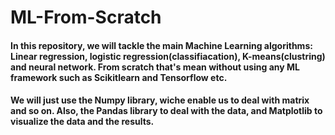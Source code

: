 # ML-From-Scratch
#### In this repository, we will tackle the main Machine Learning algorithms: Linear regression, logistic regression(classifiacation), K-means(clustring) and neural network. From scratch that's mean without using any ML framework such as Scikitlearn and Tensorflow etc.
#### We will just use the Numpy library, wiche enable us to deal with matrix and so on. Also, the Pandas library to deal with the data, and Matplotlib to visualize the data and the results.
